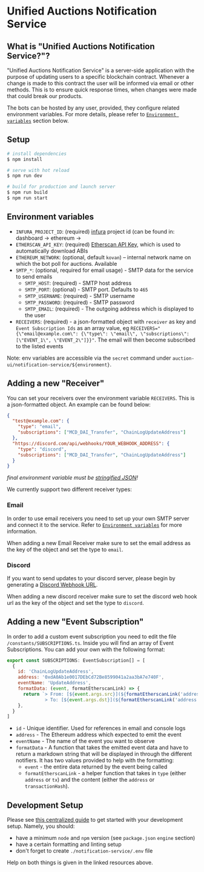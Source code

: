 # Unified Auctions Notification Service

## What is "Unified Auctions Notification Service?"?

"Unified Auctions Notification Service" is a server-side application with the purpose of updating users to a specific
blockchain contract. Whenever a change is made to this contract the user will be informed via email or other methods.
This is to ensure quick response times, when changes were made that could break our products.

The bots can be hosted by any user, provided, they configure related environment variables. For more details, please
refer to [`Environment variables`](#environment-variables) section below.

## Setup

```bash
# install dependencies
$ npm install

# serve with hot reload
$ npm run dev

# build for production and launch server
$ npm run build
$ npm run start
```

## Environment variables

- `INFURA_PROJECT_ID`: (required) [infura](https://infura.io/) project id (can be found in: dashboard -> ethereum ->
- `ETHERSCAN_API_KEY`: (required) [Etherscan API Key](https://docs.etherscan.io/getting-started/viewing-api-usage-statistics), which is used to automatically download ABIs 
- `ETHEREUM_NETWORK`: (optional, default `kovan`) – internal network name on which the bot poll for auctions. Available
- `SMTP_*`: (optional, required for email usage) - SMTP data for the service to send emails
    - `SMTP_HOST`: (required) - SMTP host address
    - `SMTP_PORT`: (optional) - SMTP port. Defaults to `465`
    - `SMTP_USERNAME`: (required) - SMTP username
    - `SMTP_PASSWORD`: (required) - SMTP password
    - `SMTP_EMAIL`: (required) - The outgoing address which is displayed to the user
- `RECEIVERS`: (required) - a json-formatted object with `receiver` as key and `Event Subscription Ids` as an array value, eg `RECEIVERS="{\"email@example.com\": {\"type\": \"email\", \"subscriptions\": [\"EVENT_1\", \"EVENT_2\"]}}"`. The email will then become subscribed to the listed events

Note: env variables are accessible via the `secret` command under `auction-ui/notification-service/${environment}`.

## Adding a new "Receiver"
You can set your receivers over the environment variable `RECEIVERS`. This is a json-formatted object. An example can be found below:

```json
{
  "test@example.com": {
    "type": "email",
    "subscriptions": ["MCD_DAI_Transfer", "ChainLogUpdateAddress"]
  },
  "https://discord.com/api/webhooks/YOUR_WEBHOOK_ADDRESS": {
    "type": "discord",
    "subscriptions": ["MCD_DAI_Transfer", "ChainLogUpdateAddress"]
  }
}
```
_final environment variable must be [stringified JSON](https://onlinejsontools.com/stringify-json)!_

We currently support two different receiver types:

### Email
In order to use email receivers you need to set up your own SMTP server and connect it to the service. Refer to [`Environment variables`](#environment-variables) for more information.

When adding a new Email Receiver make sure to set the email address as the key of the object and set the type to `email`.

### Discord
If you want to send updates to your discord server, please begin by generating a [Discord Webhook URL](https://support.discord.com/hc/en-us/articles/228383668-Intro-to-Webhooks).

When adding a new discord receiver make sure to set the discord web hook url as the key of the object and set the type to `discord`.

## Adding a new "Event Subscription"

In order to add a custom event subscription you need to edit the file `/constants/SUBSCRIPTIONS.ts`. Inside you will
find an array of Event Subscriptions. You can add your own with the following format:

```js
export const SUBSCRIPTIONS: EventSubscription[] = [
  {
    id: 'ChainLogUpdateAddress',
    address: '0xdA0Ab1e0017DEbCd72Be8599041a2aa3bA7e740F',
    eventName: 'UpdateAddress',
    formatData: (event, formatEtherscanLink) => {
      return `> From: [${event.args.src}](${formatEtherscanLink('address', event.args.src)})<br />
              > To: [${event.args.dst}](${formatEtherscanLink('address', event.args.src)})`;
    },
  }
]
```

- `id` - Unique identifier. Used for references in email and console logs
- `address` - The Ethereum address which expected to emit the event
- `eventName` - The name of the event you want to observe
- `formatData` - A function that takes the emitted event data and have to return a markdown string that will be displayed in through the different notifiers. It has two values provided to help with the formatting:
  - `event` - the entire data returned by the event being called
  - `formatEtherscanLink` - a helper function that takes in `type` (either `address` or `tx`) and the content (either the `address` or `transactionHash`).

## Development Setup

Please see [this centralized guide](https://github.com/sidestream-tech/guides/blob/main/frontend-development/README.md)
to get started with your development setup. Namely, you should:

- have a minimum `node` and `npm` version (see `package.json` `engine` section)
- have a certain formatting and linting setup
- don't forget to create `./notification-service/.env` file

Help on both things is given in the linked resources above.
